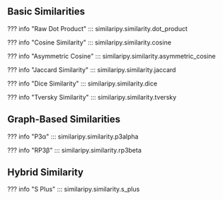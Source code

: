 ## Basic Similarities

??? info "Raw Dot Product"
    ::: similaripy.similarity.dot_product

??? info "Cosine Similarity"
    ::: similaripy.similarity.cosine

??? info "Asymmetric Cosine"
    ::: similaripy.similarity.asymmetric_cosine

??? info "Jaccard Similarity"
    ::: similaripy.similarity.jaccard

??? info "Dice Similarity"
    ::: similaripy.similarity.dice

??? info "Tversky Similarity"
    ::: similaripy.similarity.tversky

## Graph-Based Similarities

??? info "P3α"
    ::: similaripy.similarity.p3alpha

??? info "RP3β"
    ::: similaripy.similarity.rp3beta

## Hybrid Similarity

??? info "S Plus"
    ::: similaripy.similarity.s_plus